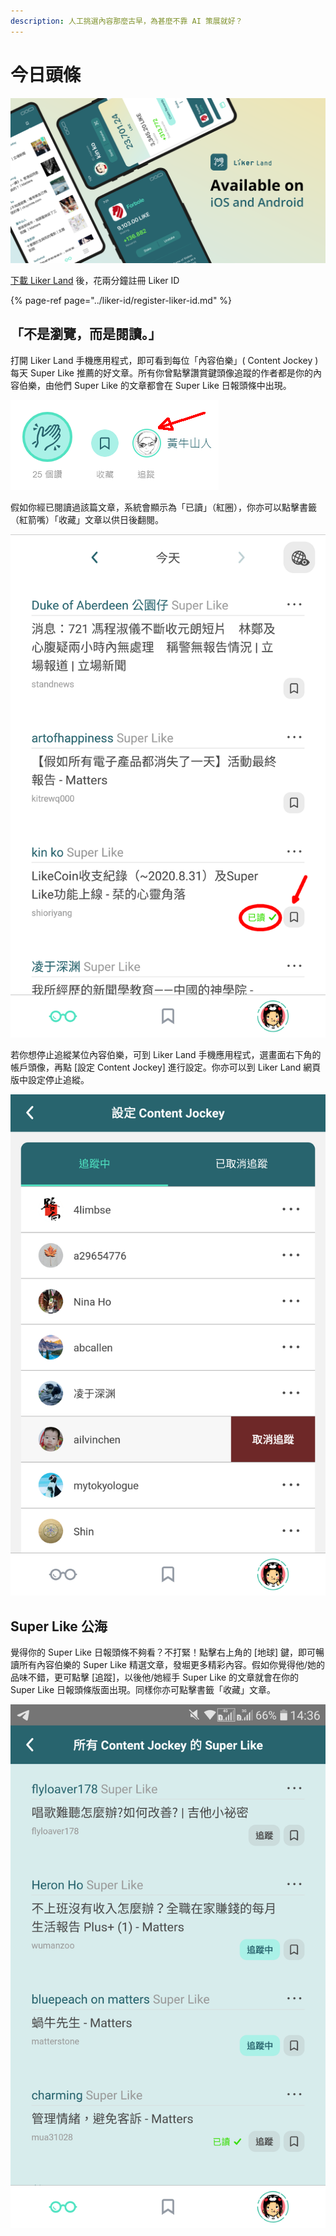 ```yaml
---
description: 人工挑選內容那麼古早，為甚麼不靠 AI 策展就好？
---
```


# 今日頭條

![](../../.gitbook/assets/likecoin_ad72_appstore_og_ios_android.png)

[下載 Liker Land](https://liker.land/getapp) 後，花兩分鐘註冊 Liker ID

{% page-ref page="../liker-id/register-liker-id.md" %}

## 「不是瀏覽，而是閱讀。」

打開 Liker Land 手機應用程式，即可看到每位「內容伯樂」\( Content Jockey \) 每天 Super Like 推薦的好文章。所有你曾點擊讚賞鍵頭像追蹤的作者都是你的內容伯樂，由他們 Super Like 的文章都會在 Super Like 日報頭條中出現。

![](../../.gitbook/assets/super-like-reader-4.png)



假如你經已閱讀過該篇文章，系統會顯示為「已讀」（紅圈），你亦可以點擊書籤（紅箭嘴）「收藏」文章以供日後翻閱。

![](../../.gitbook/assets/super-like-reader-1.png)

若你想停止追縱某位內容伯樂，可到 Liker Land 手機應用程式，選畫面右下角的帳戶頭像，再點 \[設定 Content Jockey\] 進行設定。你亦可以到 Liker Land 網頁版中設定停止追縱。

![](../../.gitbook/assets/super-like-reader-2.png)

## Super Like 公海 <a id="super-like-world-feed"></a>

覺得你的 Super Like 日報頭條不夠看？不打緊！點擊右上角的 \[地球\] 鍵，即可暢讀所有內容伯樂的 Super Like 精選文章，發堀更多精彩內容。假如你覺得他/她的品味不錯，更可點擊 \[追蹤\]，以後他/她經手 Super Like 的文章就會在你的 Super Like 日報頭條版面出現。同樣你亦可點擊書籤「收藏」文章。

![](../../.gitbook/assets/super-like-reader-3.png)

##  <a id="wallet"></a>

#### 

